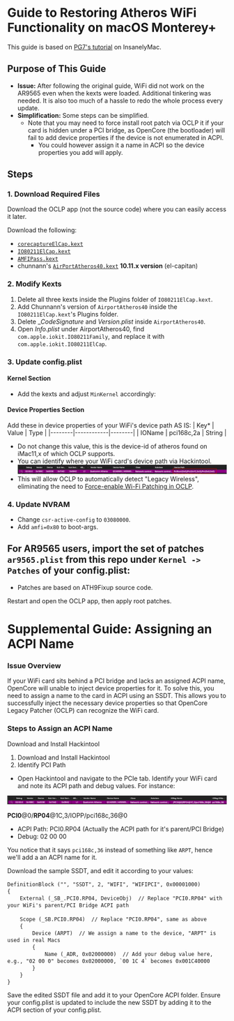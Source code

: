 # Guide to Restoring Atheros WiFi Functionality on macOS Monterey+

This guide is based on [PG7's tutorial](https://www.insanelymac.com/forum/topic/359007-wifi-atheros-monterey-ventura-sonoma-work/) on InsanelyMac.

## Purpose of This Guide

* **Issue:** After following the original guide, WiFi did not work on the AR9565 even when the kexts were loaded. Additional tinkering was needed. It is also too much of a hassle to redo the whole process every update.
* **Simplification:** Some steps can be simplified. 
    * Note that you may need to force install root patch via OCLP it if your card is hidden under a PCI bridge, as OpenCore (the bootloader) will fail to add device properties if the device is not enumerated in ACPI.
        * You could however assign it a name in ACPI so the device properties you add will apply.

## Steps

### 1. Download Required Files
Download the OCLP app (not the source code) where you can easily access it later.

Download the following:
* [`corecaptureElCap.kext`](https://github.com/dortania/OpenCore-Legacy-Patcher/tree/main/payloads/Kexts/Wifi)
* [`IO80211ElCap.kext`](https://github.com/dortania/OpenCore-Legacy-Patcher/tree/main/payloads/Kexts/Wifi)
* [`AMFIPass.kext`](https://github.com/dortania/OpenCore-Legacy-Patcher/tree/main/payloads/Kexts/Acidanthera)
* chunnann's [`AirPortAtheros40.kext`](https://www.insanelymac.com/forum/topic/312045-atheros-wireless-driver-os-x-101112-for-unsupported-cards/?do=findComment&comment=2509900) **10.11.x version** (el-capitan)

### 2. Modify Kexts
1. Delete all three kexts inside the Plugins folder of `IO80211ElCap.kext`.
2. Add Chunnann's version of `AirportAtheros40` inside the `IO80211ElCap.kext`'s Plugins folder.
3. Delete __CodeSignature_ and _Version.plist_ inside `AirportAtheros40`.
4. Open _Info.plist_ under AirportAtheros40, find `com.apple.iokit.IO80211Family`, and replace it with `com.apple.iokit.IO80211ElCap`.

### 3. Update config.plist

#### Kernel Section

* Add the kexts and adjust `MinKernel` accordingly:

#### Device Properties Section

Add these in device properties of your WiFi's device path AS IS:
| Key*   | Value      |   Type |
|--------|------------|--------|
| IOName | pci168c,2a | String |

* Do not change this value, this is the device-id of atheros found on iMac11,x of which OCLP supports.
* You can identify where your WiFi card's device path via Hackintool.
![](hackintool_devicepath.png)
* This will allow OCLP to automatically detect "Legacy Wireless", eliminating the need to [Force-enable Wi-Fi Patching in OCLP](https://github.com/5T33Z0/OC-Little-Translated/blob/main/14_OCLP_Wintel/Enable_Features/WiFi_Sonoma.md#troubleshooting-force-enable-wi-fi-patching-in-oclp).

### 4. Update NVRAM
* Change `csr-active-config` to `03080000`.
* Add `amfi=0x80` to boot-args.

## For AR9565 users, import the set of patches `ar9565.plist` from this repo under `Kernel -> Patches` of your config.plist:
* Patches are based on ATH9Fixup source code.

Restart and open the OCLP app, then apply root patches.


# Supplemental Guide: Assigning an ACPI Name

### Issue Overview
If your WiFi card sits behind a PCI bridge and lacks an assigned ACPI name, OpenCore will unable to inject device properties for it. To solve this, you need to assign a name to the card in ACPI using an SSDT. This allows you to successfully inject the necessary device properties so that OpenCore Legacy Patcher (OCLP) can recognize the WiFi card.

### Steps to Assign an ACPI Name
Download and Install Hackintool

1. Download and Install Hackintool
2. Identify PCI Path
* Open Hackintool and navigate to the PCIe tab. Identify your WiFi card and note its ACPI path and debug values. For instance:

![](hackintool_pcie_tab.png)

**PCI0**@0/**RP04**@1C,3/IOPP/pci168c,36@0
* ACPI Path: PCI0.RP04 (Actually the ACPI path for it's parent/PCI Bridge)
* Debug: 02 00 00

You notice that it says `pci168c,36` instead of something like `ARPT`, hence we'll add a an ACPI name for it.

Download the sample SSDT, and edit it according to your values:

```asl
DefinitionBlock ("", "SSDT", 2, "WIFI", "WIFIPCI", 0x00001000)
{
    External (_SB_.PCI0.RP04, DeviceObj)  // Replace "PCI0.RP04" with your WiFi's parent/PCI Bridge ACPI path

    Scope (_SB.PCI0.RP04)  // Replace "PCI0.RP04", same as above
    {
        Device (ARPT)  // We assign a name to the device, "ARPT" is used in real Macs
        {
            Name (_ADR, 0x02000000)  // Add your debug value here, e.g., "02 00 0" becomes 0x02000000, `00 1C 4` becomes 0x001C40000
        }
    }
}
```

Save the edited SSDT file and add it to your OpenCore ACPI folder. Ensure your config.plist is updated to include the new SSDT by adding it to the ACPI section of your config.plist.
